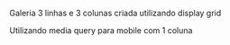 Galeria 3 linhas e 3 colunas criada utilizando display grid

Utilizando media query para mobile com 1 coluna